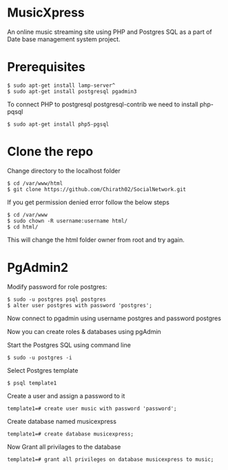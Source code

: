 # MusicXpress
An online music streaming site using PHP and Postgres SQL as a part of Date base management system project.

# Prerequisites

```
$ sudo apt-get install lamp-server^
$ sudo apt-get install postgresql pgadmin3
```

To connect PHP to postgresql postgresql-contrib we need to install php-pqsql

```
$ sudo apt-get install php5-pgsql
```

# Clone the repo

Change directory to the localhost folder
```
$ cd /var/www/html
$ git clone https://github.com/Chirath02/SocialNetwork.git
```
If you get permission denied error follow the below steps 
```
$ cd /var/www
$ sudo chown -R username:username html/
$ cd html/
```
This will change the html folder owner from root and try again.

# PgAdmin2

Modify password for role postgres:
```
$ sudo -u postgres psql postgres
$ alter user postgres with password 'postgres';
```
Now connect to pgadmin using username postgres and password postgres

Now you can create roles & databases using pgAdmin

Start the Postgres SQL using command line
```
$ sudo -u postgres -i 
```
Select Postgres template
```
$ psql template1
```
Create a user and assign a password to it
```
template1=# create user music with password 'password';
```
Create database named musicexpress
```
template1=# create database musicexpress;
```
Now Grant all privilages to the database
```
template1=# grant all privileges on database musicexpress to music;
```
